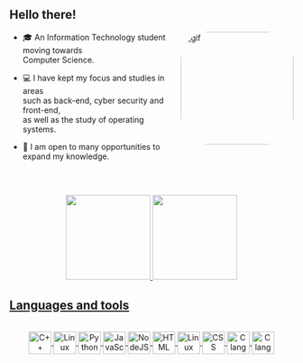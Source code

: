 
## Hello there!

<img align="right" alt="gif" height="200" style="border-radius:50px;" src="https://cdn.dribbble.com/users/102974/screenshots/1974070/media/52c444f0346954a393ac94ca4c0b9016.gif">

- 🎓 An Information Technology student moving towards <br> 
Computer Science.

- 💻 I have kept my focus and studies in areas <br>
such as back-end, cyber security and front-end, <br> 
as well as the study of operating systems.

- 🧠 I am open to many opportunities to expand my knowledge.

<br>


##

<div align="center">
  <a href="https://github.com/ciceropaulino">
  <img height="150em" src="https://github-readme-stats.vercel.app/api?username=ciceropaulino&show_icons=true&theme=tokyonight&include_all_commits=true&count_private=true"/>
  <img height="150em" src="http://github-readme-streak-stats.herokuapp.com?user=ciceropaulino&theme=tokyonight"/>
</div>

 ## Languages and tools
  
<div align="center" style="display: inline_block"><br>
  <img align="center" alt="C++" height="40" width="40" src="https://cdn.jsdelivr.net/gh/devicons/devicon/icons/cplusplus/cplusplus-plain.svg">
  <img align="center" alt="Linux" height="40" width="40" src="https://cdn.jsdelivr.net/gh/devicons/devicon/icons/linux/linux-plain.svg">
  <img align="center" alt="Python" height="40" width="40" src="https://cdn.jsdelivr.net/gh/devicons/devicon/icons/python/python-plain.svg">
  <img align="center" alt="JavaScript" height="40" width="40" src="https://cdn.jsdelivr.net/gh/devicons/devicon/icons/javascript/javascript-plain.svg">
  <img align="center" alt="NodeJS" height="40" width="40" src="https://cdn.jsdelivr.net/gh/devicons/devicon/icons/nodejs/nodejs-plain.svg">
  <img align="center" alt="HTML" height="40" width="40" src="https://cdn.jsdelivr.net/gh/devicons/devicon/icons/html5/html5-plain.svg">
  <img align="center" alt="Linux" height="40" width="40" src="https://cdn.jsdelivr.net/gh/devicons/devicon/icons/vim/vim-plain.svg">
  <img align="center" alt="CSS" height="40" width="40" src="https://cdn.jsdelivr.net/gh/devicons/devicon/icons/css3/css3-plain.svg">
  <img align="center" alt="C language" height="40" width="40" src="https://cdn.jsdelivr.net/gh/devicons/devicon/icons/c/c-plain.svg">
  <img align="center" alt="C language" height="40" width="40" src="https://cdn.jsdelivr.net/gh/devicons/devicon/icons/latex/latex-original.svg">
</div>

##
